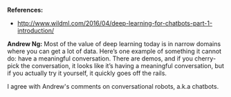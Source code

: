 **References:**
* http://www.wildml.com/2016/04/deep-learning-for-chatbots-part-1-introduction/

**Andrew Ng:**
Most of the value of deep learning today is in narrow domains where you can get a lot of data. Here’s one example of something it cannot do: have a meaningful conversation. There are demos, and if you cherry-pick the conversation, it looks like it’s having a meaningful conversation, but if you actually try it yourself, it quickly goes off the rails.

I agree with Andrew's comments on conversational robots, a.k.a chatbots.
